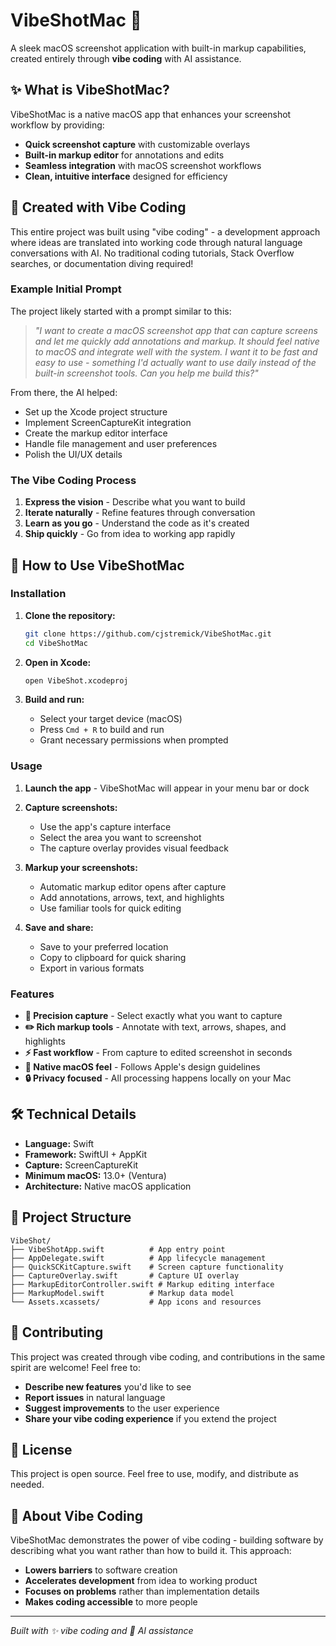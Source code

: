 # VibeShotMac 📸

A sleek macOS screenshot application with built-in markup capabilities, created entirely through **vibe coding** with AI assistance.

## ✨ What is VibeShotMac?

VibeShotMac is a native macOS app that enhances your screenshot workflow by providing:
- **Quick screenshot capture** with customizable overlays
- **Built-in markup editor** for annotations and edits
- **Seamless integration** with macOS screenshot workflows
- **Clean, intuitive interface** designed for efficiency

## 🤖 Created with Vibe Coding

This entire project was built using "vibe coding" - a development approach where ideas are translated into working code through natural language conversations with AI. No traditional coding tutorials, Stack Overflow searches, or documentation diving required!

### Example Initial Prompt

The project likely started with a prompt similar to this:

> *"I want to create a macOS screenshot app that can capture screens and let me quickly add annotations and markup. It should feel native to macOS and integrate well with the system. I want it to be fast and easy to use - something I'd actually want to use daily instead of the built-in screenshot tools. Can you help me build this?"*

From there, the AI helped:
- Set up the Xcode project structure
- Implement ScreenCaptureKit integration
- Create the markup editor interface
- Handle file management and user preferences
- Polish the UI/UX details

### The Vibe Coding Process

1. **Express the vision** - Describe what you want to build
2. **Iterate naturally** - Refine features through conversation
3. **Learn as you go** - Understand the code as it's created
4. **Ship quickly** - Go from idea to working app rapidly

## 🚀 How to Use VibeShotMac

### Installation

1. **Clone the repository:**
   ```bash
   git clone https://github.com/cjstremick/VibeShotMac.git
   cd VibeShotMac
   ```

2. **Open in Xcode:**
   ```bash
   open VibeShot.xcodeproj
   ```

3. **Build and run:**
   - Select your target device (macOS)
   - Press `Cmd + R` to build and run
   - Grant necessary permissions when prompted

### Usage

1. **Launch the app** - VibeShotMac will appear in your menu bar or dock

2. **Capture screenshots:**
   - Use the app's capture interface
   - Select the area you want to screenshot
   - The capture overlay provides visual feedback

3. **Markup your screenshots:**
   - Automatic markup editor opens after capture
   - Add annotations, arrows, text, and highlights
   - Use familiar tools for quick editing

4. **Save and share:**
   - Save to your preferred location
   - Copy to clipboard for quick sharing
   - Export in various formats

### Features

- **🎯 Precision capture** - Select exactly what you want to capture
- **✏️ Rich markup tools** - Annotate with text, arrows, shapes, and highlights
- **⚡ Fast workflow** - From capture to edited screenshot in seconds
- **🍎 Native macOS feel** - Follows Apple's design guidelines
- **🔒 Privacy focused** - All processing happens locally on your Mac

## 🛠 Technical Details

- **Language:** Swift
- **Framework:** SwiftUI + AppKit
- **Capture:** ScreenCaptureKit
- **Minimum macOS:** 13.0+ (Ventura)
- **Architecture:** Native macOS application

## 📁 Project Structure

```
VibeShot/
├── VibeShotApp.swift          # App entry point
├── AppDelegate.swift          # App lifecycle management
├── QuickSCKitCapture.swift    # Screen capture functionality
├── CaptureOverlay.swift       # Capture UI overlay
├── MarkupEditorController.swift # Markup editing interface
├── MarkupModel.swift          # Markup data model
└── Assets.xcassets/           # App icons and resources
```

## 🤝 Contributing

This project was created through vibe coding, and contributions in the same spirit are welcome! Feel free to:

- **Describe new features** you'd like to see
- **Report issues** in natural language
- **Suggest improvements** to the user experience
- **Share your vibe coding experience** if you extend the project

## 📝 License

This project is open source. Feel free to use, modify, and distribute as needed.

## 🎉 About Vibe Coding

VibeShotMac demonstrates the power of vibe coding - building software by describing what you want rather than how to build it. This approach:

- **Lowers barriers** to software creation
- **Accelerates development** from idea to working product
- **Focuses on problems** rather than implementation details
- **Makes coding accessible** to more people

---

*Built with ✨ vibe coding and 🤖 AI assistance*